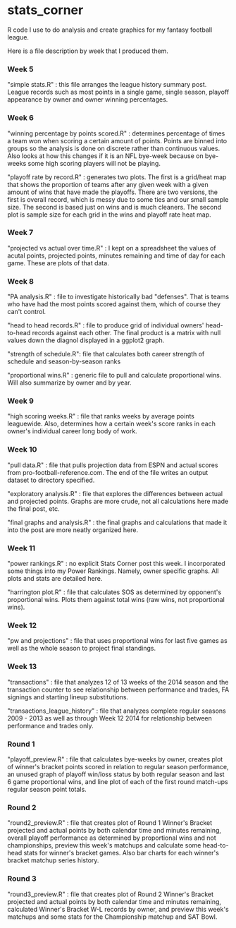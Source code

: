 stats_corner
============

R code I use to do analysis and create graphics for my fantasy football league.

Here is a file description by week that I produced them.

### Week 5 ###
"simple stats.R" : this file arranges the league history summary post. League records such as most points in a single game, single season, playoff appearance by owner and owner winning percentages.

### Week 6 ###
"winning percentage by points scored.R" : determines percentage of times a team won when scoring a certain amount of points. Points are binned into groups so the analysis is done on discrete rather than continuous values. Also looks at how this changes if it is an NFL bye-week because on bye-weeks some high scoring players will not be playing.

"playoff rate by record.R" : generates two plots. The first is a grid/heat map that shows the proportion of teams after any given week with a given amount of wins that have made the playoffs. There are two versions, the first is overall record, which is messy due to some ties and our small sample size. The second is based just on wins and is much cleaners. The second plot is sample size for each grid in the wins and playoff rate heat map. 

### Week 7 ###
"projected vs actual over time.R" : I kept on a spreadsheet the values of acutal points, projected points, minutes remaining and time of day for each game. These are plots of that data.

### Week 8 ###
"PA analysis.R" : file to investigate historically bad "defenses". That is teams who have had the most points scored against them, which of course they can't control. 

"head to head records.R" : file to produce grid of individual owners' head-to-head records against each other. The final product is a matrix with null values down the diagnol displayed in a ggplot2 graph.

"strength of schedule.R": file that calculates both career strength of schedule and season-by-season ranks

"proportional wins.R" : generic file to pull and calculate proportional wins. Will also summarize by owner and by year.

### Week 9 ###
"high scoring weeks.R" : file that ranks weeks by average points leaguewide. Also, determines how a certain week's score ranks in each owner's individual career long body of work.

### Week 10 ###
"pull data.R" : file that pulls projection data from ESPN and actual scores from pro-football-reference.com. The end of the file writes an output dataset to directory specified.

"exploratory analysis.R" : file that explores the differences between actual and projected points. Graphs are more crude, not all calculations here made the final post, etc.

"final graphs and analysis.R" : the final graphs and calculations that made it into the post are more neatly organized here. 

### Week 11 ###
"power rankings.R" : no explicit Stats Corner post this week. I incorporated some things into my Power Rankings. Namely, owner specific graphs. All plots and stats are detailed here. 

"harrington plot.R" : file that calculates SOS as determined by opponent's proportional wins. Plots them against total wins (raw wins, not proportional wins).


### Week 12 ###
"pw and projections" : file that uses proportional wins for last five games as well as the whole season to project final standings. 

### Week 13 ###
"transactions" : file that analyzes 12 of 13 weeks of the 2014 season and the transaction counter to see relationship between performance and trades, FA signings and starting lineup substitutions. 

"transactions_league_history" : file that analyzes complete regular seasons 2009 - 2013 as well as through Week 12 2014 for relationship between performance and trades only. 

### Round 1 ###
"playoff_preview.R" : file that calculates bye-weeks by owner, creates plot of winner's bracket points scored in relation to regular season performance, an unused graph of playoff win/loss status by both regular season and last 6 game proportional wins, and line plot of each of the first round match-ups regular season point totals.

### Round 2 ###
"round2_preview.R" : file that creates plot of Round 1 Winner's Bracket projected and actual points by both calendar time and minutes remaining, overall playoff performance as determined by proportional wins and not championships, preview this week's matchups and calculate some head-to-head stats for winner's bracket games. Also bar charts for each winner's bracket matchup series history. 

### Round 3 ###
"round3_preview.R" : file that creates plot of Round 2 Winner's Bracket projected and actual points by both calendar time and minutes remaining, calculated Winner's Bracket W-L records by owner, and preview this week's matchups and some stats for the Championship matchup and SAT Bowl.


